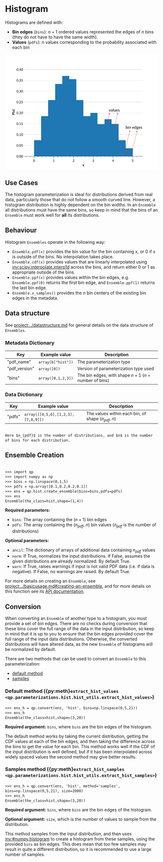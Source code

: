 # Histogram

Histograms are defined with:

- **Bin edges** (`bins`): $n+1$ ordered values represented the edges of $n$ bins (they do not have to have the same width).
- **Values** (`pdfs`): $n$ values corresponding to the probability associated with each bin

![hist-example](../../assets/hist-example-annotated.svg)

## Use Cases

The histogram parameterization is ideal for distributions derived from real data, particularly those that do not follow a smooth curved line. However, a histogram distribution is highly dependent on the bin widths. In an `Ensemble` all distributions must have the same bins, so keep in mind that the bins of an `Ensemble` must work well for **all** its distributions.

## Behaviour

Histogram `Ensembles` operate in the following way:

- `Ensemble.pdf(x)` provides the bin value for the bin containing x, or 0 if x is outside of the bins. No interpolation takes place.
- `Ensemble.cdf(x)` provides values that are linearly interpolated using <inv:scipy.interpolate.interp1d> across the bins, and return either 0 or 1 as appropriate outside of the bins.
- `Ensemble.ppf(x)` provides values within the bin edges, e.g. `Ensemble.ppf(0)` returns the first bin edge, and `Ensemble.ppf(1)` returns the last bin edge.
- `Ensemble.x_samples()` provides the $n$ bin centers of the existing bin edges in the metadata.

## Data structure

See <project:../datastructure.md> for general details on the data structure of `Ensembles`.

### Metadata Dictionary

| Key           | Example value      | Description                                            |
| ------------- | ------------------ | ------------------------------------------------------ |
| "pdf_name"    | `array(b["hist"])` | The parameterization type                              |
| "pdf_version" | `array([0])`       | Version of parameterization type used                  |
| "bins"        | `array([0,1,2,3])` | The bin edges, with shape $n+1$ ($n$ = number of bins) |

### Data Dictionary

| Key    | Example value                      | Description                                           |
| ------ | ---------------------------------- | ----------------------------------------------------- |
| "pdfs" | `array([[4,5,6],[1,2,3],[7,8,9]])` | The values within each bin, of shape ($n_{pdf}$, $n$) |

```{note}

Here $n_{pdf}$ is the number of distributions, and $n$ is the number of bins for each distribution.

```

## Ensemble Creation

```{doctest}

>>> import qp
>>> import numpy as np
>>> bins = np.linspace(0,1,5)
>>> pdfs = np.array([0.1,0.2,0.2,0.1])
>>> ens = qp.hist.create_ensemble(bins=bins,pdfs=pdfs)
>>> ens
Ensemble(the_class=hist,shape=(1,4))

```

**Required parameters:**

- `bins`: The array containing the ($n+1$) bin edges
- `pdfs`: The array containing the ($n_{pdf}$, $n$) bin values ($n_{pdf}$ is the number of distributions)

**Optional parameters:**

- `ancil`: The dictionary of arrays of additional data containing $n_{pdf}$ values
- `norm`: If True, normalizes the input distributions. If False, assumes the given distributions are already normalized. By default True.
- `warn`: If True, raises warnings if input is not valid PDF data (i.e. if data is negative). If False, no warnings are raised. By default True.

For more details on creating an `Ensemble`, see <project:../basicusage.md#creating-an-ensemble>, and for more details on this function see its [API documentation](#qp.hist_gen.create_ensemble).

## Conversion

When converting an `Ensemble` of another type to a histogram, you must provide a set of bin edges. There are no checks during conversion that these bins cover the full range of the data in the input distribution, so keep in mind that it is up to you to ensure that the bin edges provided cover the full range of the input data distributions. Otherwise, the converted distributions will have altered data, as the new `Ensemble` of histograms will be normalized by default.

There are two methods that can be used to convert an `Ensemble` to this parameterization:

- [default method](#qp.parameterizations.hist.hist_utils.extract_hist_values)
- [samples](#qp.parameterizations.hist.hist_utils.extract_hist_samples)

### Default method ({py:meth}`extract_hist_values <qp.parameterizations.hist.hist_utils.extract_hist_values>`)

```{doctest}
>>> ens_h = qp.convert(ens, 'hist', bins=np.linspace(0,5,21))
>>> ens_h
Ensemble(the_class=hist,shape=(3,20))
```

**Required argument:** `bins`, where `bins` are the bin edges of the histogram.

The default method works by taking the current distribution, getting the CDF values at each of the bin edges, and then taking the difference across the bins to get the value for each bin. This method works well if the CDF of the input distribution is well defined, but if it has been interpolated across widely spaced values the second method may give better results.

### Samples method ({py:meth}`extract_hist_samples <qp.parameterizations.hist.hist_utils.extract_hist_samples>`)

```{doctest}
>>> ens_h = qp.convert(ens, 'hist', method='samples', bins=np.linspace(0,5,21), size=2000)
>>> ens_h
Ensemble(the_class=hist,shape=(3,20))
```

**Required argument:** `bins`, where `bins` are the bin edges of the histogram.

**Optional argument:** `size`, which is the number of values to sample from the distribution.

This method samples from the input distribution, and then uses <inv:#numpy.histogram> to create a histogram from these samples, using the provided `bins` as bin edges. This does mean that too few samples may result in quite a different distribution, so it is recommended to use a large number of samples.
